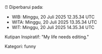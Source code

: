 ⏰ Diperbarui pada:
- WIB: Minggu, 20 Juli 2025 12.35.34 UTC
- WITA: Minggu, 20 Juli 2025 13.35.34 UTC
- WIT: Minggu, 20 Juli 2025 14.35.34 UTC

Kutipan Inspiratif:
"My life needs editing."


Kategori: funny

